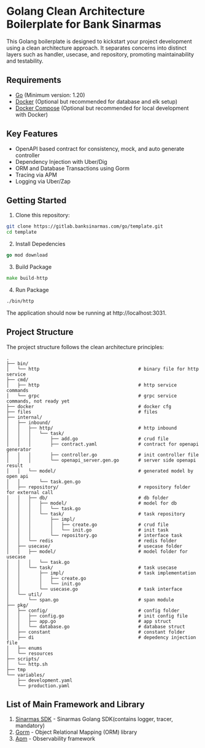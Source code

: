 # Golang Clean Architecture Boilerplate for Bank Sinarmas

This Golang boilerplate is designed to kickstart your project development using a clean architecture approach. It separates concerns into distinct layers such as handler, usecase, and repository, promoting maintainability and testability.

## Requirements

- [Go](https://golang.org/dl/) (Minimum version: 1.20)
- [Docker](https://www.docker.com/) (Optional but recommended for database and elk setup)
- [Docker Compose](https://docs.docker.com/compose/) (Optional but recommended for local development with Docker)

## Key Features

- OpenAPI based contract for consistency, mock, and auto generate controller
- Dependency Injection with Uber/Dig
- ORM and Database Transactions using Gorm
- Tracing via APM
- Logging via Uber/Zap

## Getting Started

1. Clone this repository:

```bash
git clone https://gitlab.banksinarmas.com/go/template.git
cd template
```

2. Install Depedencies

```go
go mod download
```

3. Build Package

```go
make build-http
```

4. Run Package

```bash
./bin/http
```

The application should now be running at http://localhost:3031.

## Project Structure

The project structure follows the clean architecture principles:

```
.
├── bin/
│   └── http                                    # binary file for http service
├── cmd/
│   ├── http                                    # http service commands
│   └── grpc                                    # grpc service commands, not ready yet
├── docker                                      # docker cfg
├── files                                       # files
├── internal/
│   ├── inbound/
│   │   ├── http/                               # http inbound
│   │   │   └── task/
│   │   │       ├── add.go                      # crud file
│   │   │       ├── contract.yaml               # contract for openapi generator
│   │   │       ├── controller.go               # init controller file
│   │   │       └── openapi_server.gen.go       # server side openapi result
│   │   └── model/                              # generated model by open api
│   │       └── task.gen.go
│   ├── repository/                             # repository folder for external call
│   │   ├── db/                                 # db folder
│   │   │   ├── model/                          # model for db
│   │   │   │   └── task.go
│   │   │   └── task/                           # task repository
│   │   │       ├── impl/
│   │   │       │   ├── create.go               # crud file
│   │   │       │   └── init.go                 # init task
│   │   │       └── repository.go               # interface task
│   │   └── redis                               # redis folder
│   ├── usecase/                                # usecase folder
│   │   ├── model/                              # model folder for usecase
│   │   │   └── task.go
│   │   └── task/                               # task usecase
│   │       ├── impl/                           # task implementation
│   │       │   ├── create.go
│   │       │   └── init.go
│   │       └── usecase.go                      # task interface
│   └── util/
│       └── span.go                             # span module
├── pkg/
│   ├── config/                                 # config folder
│   │   ├── config.go                           # init config file
│   │   ├── app.go                              # app struct
│   │   └── database.go                         # database struct
│   ├── constant                                # constant folder
│   ├── di                                      # depedency injection file
│   ├── enums
│   └── resources
├── scripts/
│   └── http.sh
├── tmp
└── variables/
    ├── development.yaml
    └── production.yaml
```

## List of Main Framework and Library

1. [Sinarmas SDK](https://gitlab.banksinarmas.com/go/sdk) - Sinarmas Golang SDK(contains logger, tracer, mandatory)
2. [Gorm](https://gorm.io/docs/index.html) - Object Relational Mapping (ORM) library
3. [Apm](https://github.com/elastic/apm-agent-go) - Observability framework
